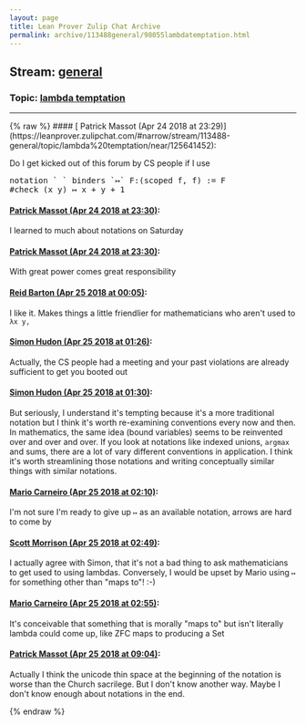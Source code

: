 ```yaml
---
layout: page
title: Lean Prover Zulip Chat Archive 
permalink: archive/113488general/98055lambdatemptation.html
---
```


## Stream: [general](https://leanprover-community.github.io/archive/113488general/index.html)
### Topic: [lambda temptation](https://leanprover-community.github.io/archive/113488general/98055lambdatemptation.html)

---

<base href="https://leanprover.zulipchat.com">
{% raw %}
#### [ Patrick Massot (Apr 24 2018 at 23:29)](https://leanprover.zulipchat.com/#narrow/stream/113488-general/topic/lambda%20temptation/near/125641452):
<p>Do I get kicked out of this forum by CS people if I use</p>
<div class="codehilite"><pre><span></span><span class="kn">notation</span> <span class="bp">`</span> <span class="bp">`</span> <span class="n">binders</span> <span class="bp">`</span><span class="err">↦</span><span class="bp">`</span> <span class="n">F</span><span class="o">:(</span><span class="n">scoped</span> <span class="n">f</span><span class="o">,</span> <span class="n">f</span><span class="o">)</span> <span class="o">:=</span> <span class="n">F</span>
<span class="bp">#</span><span class="kn">check</span> <span class="o">(</span><span class="n">x</span> <span class="n">y</span><span class="o">)</span> <span class="err">↦</span> <span class="n">x</span> <span class="bp">+</span> <span class="n">y</span> <span class="bp">+</span> <span class="mi">1</span>
</pre></div>

#### [ Patrick Massot (Apr 24 2018 at 23:30)](https://leanprover.zulipchat.com/#narrow/stream/113488-general/topic/lambda%20temptation/near/125641513):
<p>I learned to much about notations on Saturday</p>

#### [ Patrick Massot (Apr 24 2018 at 23:30)](https://leanprover.zulipchat.com/#narrow/stream/113488-general/topic/lambda%20temptation/near/125641523):
<p>With great power comes great responsibility</p>

#### [ Reid Barton (Apr 25 2018 at 00:05)](https://leanprover.zulipchat.com/#narrow/stream/113488-general/topic/lambda%20temptation/near/125642990):
<p>I like it. Makes things a little friendlier for mathematicians who aren't used to <code>λx y,</code></p>

#### [ Simon Hudon (Apr 25 2018 at 01:26)](https://leanprover.zulipchat.com/#narrow/stream/113488-general/topic/lambda%20temptation/near/125646078):
<p>Actually, the CS people had a meeting and your past violations are already sufficient to get you booted out</p>

#### [ Simon Hudon (Apr 25 2018 at 01:30)](https://leanprover.zulipchat.com/#narrow/stream/113488-general/topic/lambda%20temptation/near/125646299):
<p>But seriously, I understand it's tempting because it's a more traditional notation but I think it's worth re-examining conventions every now and then. In mathematics, the same idea (bound variables) seems to be reinvented over and over and over. If you look at notations like indexed unions, <code>argmax</code> and sums, there are a lot of vary different conventions in application. I think it's worth streamlining those notations and writing conceptually similar things with similar notations.</p>

#### [ Mario Carneiro (Apr 25 2018 at 02:10)](https://leanprover.zulipchat.com/#narrow/stream/113488-general/topic/lambda%20temptation/near/125647689):
<p>I'm not sure I'm ready to give up <code>↦</code> as an available notation, arrows are hard to come by</p>

#### [ Scott Morrison (Apr 25 2018 at 02:49)](https://leanprover.zulipchat.com/#narrow/stream/113488-general/topic/lambda%20temptation/near/125649077):
<p>I actually agree with Simon, that it's not a bad thing to ask mathematicians to get used to using lambdas. Conversely, I would be upset by Mario using <code>↦ </code> for something other than "maps to"! :-)</p>

#### [ Mario Carneiro (Apr 25 2018 at 02:55)](https://leanprover.zulipchat.com/#narrow/stream/113488-general/topic/lambda%20temptation/near/125649299):
<p>It's conceivable that something that is morally "maps to" but isn't literally lambda could come up, like ZFC maps to producing a Set</p>

#### [ Patrick Massot (Apr 25 2018 at 09:04)](https://leanprover.zulipchat.com/#narrow/stream/113488-general/topic/lambda%20temptation/near/125659462):
<p>Actually I think the unicode thin space at the beginning of the notation is worse than the Church sacrilege. But I don't know another way. Maybe I don't know enough about notations in the end.</p>


{% endraw %}
